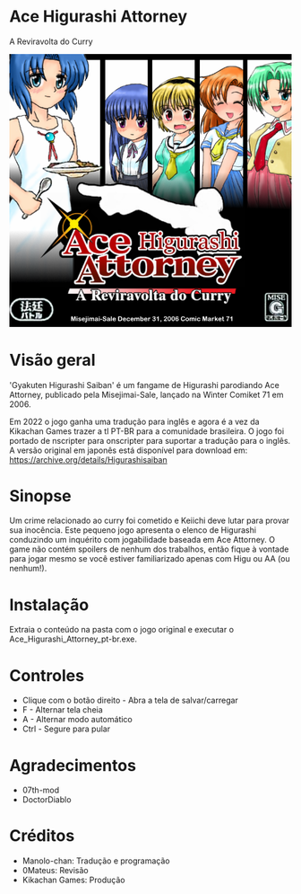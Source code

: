 # Ace Higurashi Attorney
A Reviravolta do Curry

<img src="https://github.com/kikachangames/Higurashi-Ace-Attorney---A-Reviravolta-do-Curry/blob/main/boxart.png">

# Visão geral
'Gyakuten Higurashi Saiban' é um fangame de Higurashi parodiando Ace Attorney, publicado pela Misejimai-Sale, lançado na Winter Comiket 71 em 2006.

Em 2022 o jogo ganha uma tradução para inglês e agora é a vez da Kikachan Games trazer a tl PT-BR para a comunidade brasileira. O jogo foi portado de nscripter para onscripter para suportar a tradução para o inglês.
A versão original em japonês está disponível para download em:
https://archive.org/details/Higurashisaiban

# Sinopse
Um crime relacionado ao curry foi cometido e Keiichi deve lutar para provar sua inocência. Este pequeno jogo apresenta o elenco de Higurashi conduzindo um inquérito com jogabilidade baseada em Ace Attorney. O game não contém spoilers de nenhum dos trabalhos, então fique à vontade para jogar mesmo se você estiver familiarizado apenas com Higu ou AA (ou nenhum!).

# Instalação
Extraia o conteúdo na pasta com o jogo original e executar o Ace_Higurashi_Attorney_pt-br.exe.

# Controles
- Clique com o botão direito - Abra a tela de salvar/carregar
- F - Alternar tela cheia
- A - Alternar modo automático
- Ctrl - Segure para pular

# Agradecimentos
- 07th-mod
- DoctorDiablo

# Créditos
- Manolo-chan: Tradução e programação
- 0Mateus: Revisão
- Kikachan Games: Produção
